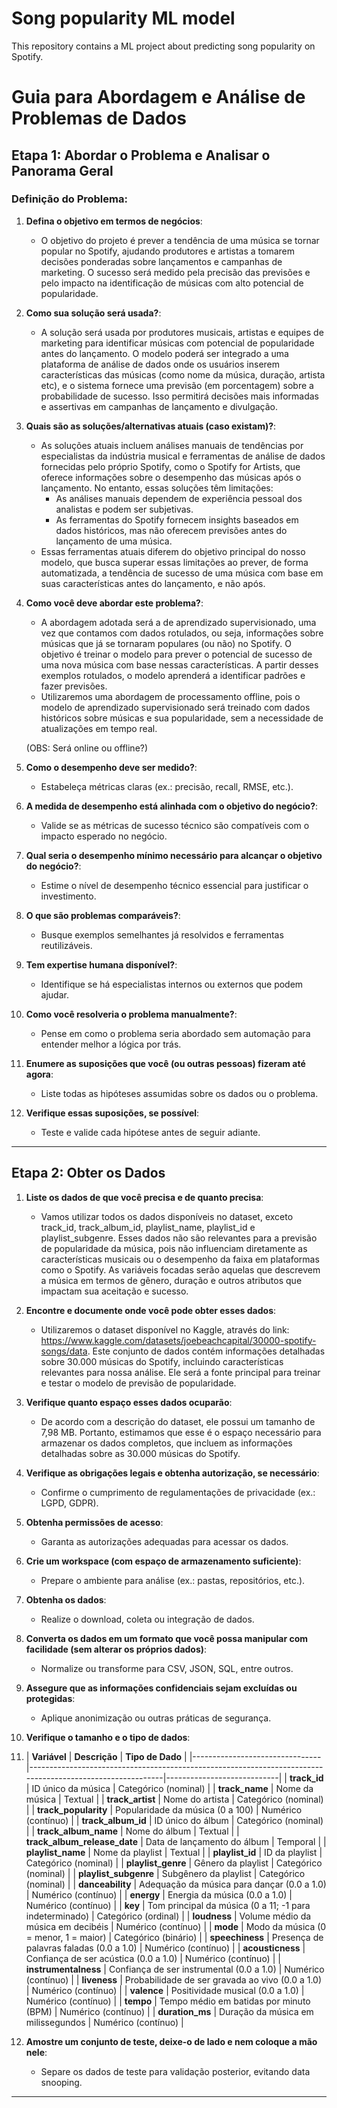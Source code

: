 # Song popularity ML model
This repository contains a ML project about predicting song popularity on Spotify.


# Guia para Abordagem e Análise de Problemas de Dados

## **Etapa 1: Abordar o Problema e Analisar o Panorama Geral**

### Definição do Problema:
1. **Defina o objetivo em termos de negócios**:
   - O objetivo do projeto é prever a tendência de uma música se tornar popular no Spotify, ajudando produtores e artistas a tomarem decisões ponderadas sobre lançamentos e campanhas de marketing. O sucesso será medido pela precisão das previsões e pelo impacto na identificação de músicas com alto potencial de popularidade.

2. **Como sua solução será usada?**:
   - A solução será usada por produtores musicais, artistas e equipes de marketing para identificar músicas com potencial de popularidade antes do lançamento. O modelo poderá ser integrado a uma plataforma de análise de dados onde os usuários inserem características das músicas (como nome da música, duração, artista etc), e o sistema fornece uma previsão (em porcentagem) sobre a probabilidade de sucesso. Isso permitirá decisões mais informadas e assertivas em campanhas de lançamento e divulgação.

3. **Quais são as soluções/alternativas atuais (caso existam)?**:
   - As soluções atuais incluem análises manuais de tendências por especialistas da indústria musical e ferramentas de análise de dados fornecidas pelo próprio Spotify, como o Spotify for Artists, que oferece informações sobre o desempenho das músicas após o lançamento. No entanto, essas soluções têm limitações:
      - As análises manuais dependem de experiência pessoal dos analistas e podem ser subjetivas.
      - As ferramentas do Spotify fornecem insights baseados em dados históricos, mas não oferecem previsões antes do lançamento de uma música.
   - Essas ferramentas atuais diferem do objetivo principal do nosso modelo, que busca superar essas limitações ao prever, de forma automatizada, a tendência de sucesso de uma música com base em suas características antes do lançamento, e não após.

4. **Como você deve abordar este problema?**:
   - A abordagem adotada será a de aprendizado supervisionado, uma vez que contamos com dados rotulados, ou seja, informações sobre músicas que já se tornaram populares (ou não) no Spotify. O objetivo é treinar o modelo para prever o potencial de sucesso de uma nova música com base nessas características. A partir desses exemplos rotulados, o modelo aprenderá a identificar padrões e fazer previsões.
   - Utilizaremos uma abordagem de processamento offline, pois o modelo de aprendizado supervisionado será treinado com dados históricos sobre músicas e sua popularidade, sem a necessidade de atualizações em tempo real.
  

   (OBS: Será online ou offline?)

5. **Como o desempenho deve ser medido?**:
   - Estabeleça métricas claras (ex.: precisão, recall, RMSE, etc.).

6. **A medida de desempenho está alinhada com o objetivo do negócio?**:
   - Valide se as métricas de sucesso técnico são compatíveis com o impacto esperado no negócio.

7. **Qual seria o desempenho mínimo necessário para alcançar o objetivo do negócio?**:
   - Estime o nível de desempenho técnico essencial para justificar o investimento.

8. **O que são problemas comparáveis?**:
   - Busque exemplos semelhantes já resolvidos e ferramentas reutilizáveis.

9. **Tem expertise humana disponível?**:
   - Identifique se há especialistas internos ou externos que podem ajudar.

10. **Como você resolveria o problema manualmente?**:
    - Pense em como o problema seria abordado sem automação para entender melhor a lógica por trás.

11. **Enumere as suposições que você (ou outras pessoas) fizeram até agora**:
    - Liste todas as hipóteses assumidas sobre os dados ou o problema.

12. **Verifique essas suposições, se possível**:
    - Teste e valide cada hipótese antes de seguir adiante.

---

## **Etapa 2: Obter os Dados**

1. **Liste os dados de que você precisa e de quanto precisa**:
   - Vamos utilizar todos os dados disponíveis no dataset, exceto track_id, track_album_id, playlist_name, playlist_id e playlist_subgenre. Esses dados não são relevantes para a previsão de popularidade da música, pois não influenciam diretamente as características musicais ou o desempenho da faixa em plataformas como o Spotify. As variáveis focadas serão aquelas que descrevem a música em termos de gênero, duração e outros atributos que impactam sua aceitação e sucesso.

2. **Encontre e documente onde você pode obter esses dados**:
   - Utilizaremos o dataset disponível no Kaggle, através do link: https://www.kaggle.com/datasets/joebeachcapital/30000-spotify-songs/data. Este conjunto de dados contém informações detalhadas sobre 30.000 músicas do Spotify, incluindo características relevantes para nossa análise. Ele será a fonte principal para treinar e testar o modelo de previsão de popularidade.

3. **Verifique quanto espaço esses dados ocuparão**:
   - De acordo com a descrição do dataset, ele possui um tamanho de 7,98 MB. Portanto, estimamos que esse é o espaço necessário para armazenar os dados completos, que incluem as informações detalhadas sobre as 30.000 músicas do Spotify.

4. **Verifique as obrigações legais e obtenha autorização, se necessário**:
   - Confirme o cumprimento de regulamentações de privacidade (ex.: LGPD, GDPR).

5. **Obtenha permissões de acesso**:
   - Garanta as autorizações adequadas para acessar os dados.

6. **Crie um workspace (com espaço de armazenamento suficiente)**:
   - Prepare o ambiente para análise (ex.: pastas, repositórios, etc.).

7. **Obtenha os dados**:
   - Realize o download, coleta ou integração de dados.

8. **Converta os dados em um formato que você possa manipular com facilidade (sem alterar os próprios dados)**:
   - Normalize ou transforme para CSV, JSON, SQL, entre outros.

9. **Assegure que as informações confidenciais sejam excluídas ou protegidas**:
   - Aplique anonimização ou outras práticas de segurança.

10. **Verifique o tamanho e o tipo de dados**:
11. | **Variável**                   | **Descrição**                                                                                               | **Tipo de Dado**           |
|--------------------------------|-----------------------------------------------------------------------------------------------------------|----------------------------|
| **track_id**                   | ID único da música                                                                                        | Categórico (nominal)       |
| **track_name**                 | Nome da música                                                                                           | Textual                   |
| **track_artist**               | Nome do artista                                                                                          | Categórico (nominal)       |
| **track_popularity**           | Popularidade da música (0 a 100)                                                                          | Numérico (contínuo)        |
| **track_album_id**             | ID único do álbum                                                                                         | Categórico (nominal)       |
| **track_album_name**           | Nome do álbum                                                                                            | Textual                   |
| **track_album_release_date**   | Data de lançamento do álbum                                                                               | Temporal                  |
| **playlist_name**              | Nome da playlist                                                                                         | Textual                   |
| **playlist_id**                | ID da playlist                                                                                           | Categórico (nominal)       |
| **playlist_genre**             | Gênero da playlist                                                                                        | Categórico (nominal)       |
| **playlist_subgenre**          | Subgênero da playlist                                                                                     | Categórico (nominal)       |
| **danceability**               | Adequação da música para dançar (0.0 a 1.0)                                                               | Numérico (contínuo)        |
| **energy**                     | Energia da música (0.0 a 1.0)                                                                             | Numérico (contínuo)        |
| **key**                        | Tom principal da música (0 a 11; -1 para indeterminado)                                                   | Categórico (ordinal)       |
| **loudness**                   | Volume médio da música em decibéis                                                                        | Numérico (contínuo)        |
| **mode**                       | Modo da música (0 = menor, 1 = maior)                                                                     | Categórico (binário)       |
| **speechiness**                | Presença de palavras faladas (0.0 a 1.0)                                                                  | Numérico (contínuo)        |
| **acousticness**               | Confiança de ser acústica (0.0 a 1.0)                                                                      | Numérico (contínuo)        |
| **instrumentalness**           | Confiança de ser instrumental (0.0 a 1.0)                                                                 | Numérico (contínuo)        |
| **liveness**                   | Probabilidade de ser gravada ao vivo (0.0 a 1.0)                                                          | Numérico (contínuo)        |
| **valence**                    | Positividade musical (0.0 a 1.0)                                                                          | Numérico (contínuo)        |
| **tempo**                      | Tempo médio em batidas por minuto (BPM)                                                                   | Numérico (contínuo)        |
| **duration_ms**                | Duração da música em milissegundos                                                                       | Numérico (contínuo)        |


12. **Amostre um conjunto de teste, deixe-o de lado e nem coloque a mão nele**:
    - Separe os dados de teste para validação posterior, evitando data snooping.

---

